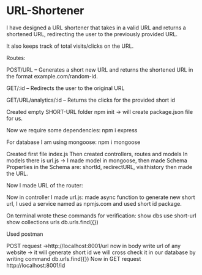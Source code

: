 # URL-Shortener
I have designed a URL shortener that takes in a valid URL and returns a shortened URL, redirecting the user to the previously provided URL.

It also keeps track of total visits/clicks on the URL.

Routes:

POST/URL – Generates a short new URL and returns the shortened URL in the format example.com/random-id.

GET/:id – Redirects the user to the original URL

GET/URL/analytics/:id – Returns the clicks for the provided short id

Created empty SHORT-URL folder
npm init -> will create package.json file for us.

Now we require some dependencies:
npm i express

For database I am using mongoose:
npm i mongoose

Created first file index.js
Then created controllers, routes and models
In models there is url.js -> I made model in mongoose, then made Schema
Properties in the Schema are: shortId, redirectURL, visithistory  then made the URL.

Now I made URL of the router:

Now in controller I made url.js: made async function to generate new short url, I used a service named as npmjs.com and used short id package.

On terminal wrote these commands for verification:
show dbs
use short-url
show collections
urls
db.urls.find({})

Used postman

POST request ->http://localhost:8001/url
now in body write url of any website -> it will generate short id
we will cross check it in our database by writing command db.urls.find({}) 
Now in GET request http://localhost:8001/id
